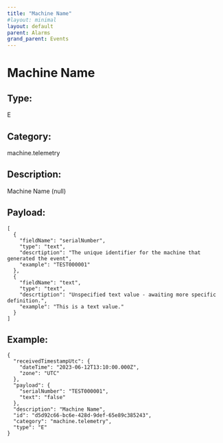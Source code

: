 ```yaml
---
title: "Machine Name"
#layout: minimal
layout: default
parent: Alarms
grand_parent: Events
---
```


# Machine Name

## Type:

E

## Category:

machine.telemetry

## Description: 

Machine Name (null)

## Payload:

```
[
  {
    "fieldName": "serialNumber",
    "type": "text",
    "descrtiption": "The unique identifier for the machine that generated the event",
    "example": "TEST000001"
  },
  {
    "fieldName": "text",
    "type": "text",
    "descrtiption": "Unspecified text value - awaiting more specific definition.",
    "example": "This is a text value."
  }
]
```

## Example:

```
{
  "receivedTimestampUtc": {
    "dateTime": "2023-06-12T13:10:00.000Z",
    "zone": "UTC"
  },
  "payload": {
    "serialNumber": "TEST000001",
    "text": "false"
  },
  "description": "Machine Name",
  "id": "d5d92c66-bc6e-428d-9def-65e89c385243",
  "category": "machine.telemetry",
  "type": "E"
}
```
